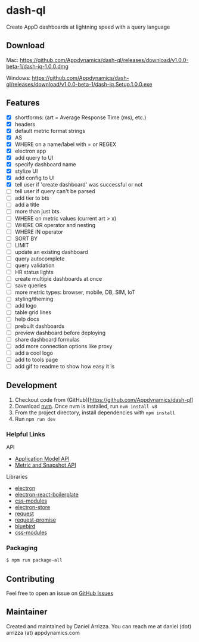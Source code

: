 # dash-ql

Create AppD dashboards at lightning speed with a query language

## Download

Mac: https://github.com/Appdynamics/dash-ql/releases/download/v1.0.0-beta-1/dash-iq-1.0.0.dmg

Windows: https://github.com/Appdynamics/dash-ql/releases/download/v1.0.0-beta-1/dash-iq.Setup.1.0.0.exe

## Features
- [x] shortforms: (art = Average Response Time (ms), etc.)
- [x] headers
- [x] default metric format strings
- [x] AS
- [x] WHERE on a name/label with = or REGEX
- [x] electron app
- [x] add query to UI
- [x] specify dashboard name
- [x] stylize UI
- [x] add config to UI
- [x] tell user if 'create dashboard' was successful or not
- [ ] tell user if query can't be parsed
- [ ] add tier to bts
- [ ] add a title
- [ ] more than just bts
- [ ] WHERE on metric values (current art > x)
- [ ] WHERE OR operator and nesting
- [ ] WHERE IN operator
- [ ] SORT BY
- [ ] LIMIT
- [ ] update an existing dashboard
- [ ] query autocomplete
- [ ] query validation
- [ ] HR status lights
- [ ] create multiple dashboards at once
- [ ] save queries
- [ ] more metric types: browser, mobile, DB, SIM, IoT
- [ ] styling/theming
- [ ] add logo
- [ ] table grid lines
- [ ] help docs
- [ ] prebuilt dashboards
- [ ] preview dashboard before deploying
- [ ] share dashboard formulas
- [ ] add more connection options like proxy
- [ ] add a cool logo
- [ ] add to tools page
- [ ] add gif to readme to show how easy it is

## Development

1. Checkout code from (GitHub)[https://github.com/Appdynamics/dash-ql]
1. Download [nvm](https://github.com/creationix/nvm). Once nvm is installed, run `nvm install v8`
1. From the project directory, install dependencies with `npm install`
1. Run `npm run dev`

### Helpful Links

API
- [Application Model API](https://docs.appdynamics.com/display/PRO44/Application+Model+API)
- [Metric and Snapshot API](https://docs.appdynamics.com/display/PRO44/Metric+and+Snapshot+API)

Libraries
- [electron](https://electronjs.org/)
- [electron-react-boilerplate](https://github.com/chentsulin/electron-react-boilerplate)
- [css-modules](https://github.com/css-modules/css-modules)
- [electron-store](https://github.com/sindresorhus/electron-store)
- [request](https://github.com/request/request)
- [request-promise](https://github.com/request/request-promise)
- [bluebird](http://bluebirdjs.com/docs/api-reference.html)
- [css-modules](https://github.com/css-modules/css-modules)

### Packaging

```bash
$ npm run package-all
```

## Contributing

Feel free to open an issue on [GitHub Issues](https://github.com/appdynamics/dash-ql/issues)

## Maintainer

Created and maintained by Daniel Arrizza. You can reach me at daniel (dot) arrizza (at) appdynamics.com

